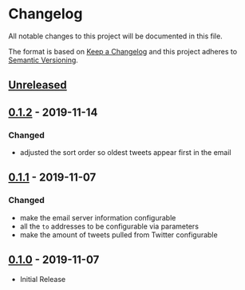 # Changelog
All notable changes to this project will be documented in this file.

The format is based on [Keep a Changelog](http://keepachangelog.com/en/1.0.0/)
and this project adheres to [Semantic Versioning](http://semver.org/spec/v2.0.0.html).

## [Unreleased]

## [0.1.2] - 2019-11-14
### Changed
- adjusted the sort order so oldest tweets appear first in the email

## [0.1.1] - 2019-11-07
### Changed
- make the email server information configurable
- all the `to` addresses to be configurable via parameters
- make the amount of tweets pulled from Twitter configurable

## [0.1.0] - 2019-11-07
- Initial Release

[unreleased]: https://github.com/jakewarren/tweetdigest/compare/v0.1.2...HEAD
[0.1.2]: https://github.com/jakewarren/tweetdigest/compare/v0.1.1...v0.1.2
[0.1.1]: https://github.com/jakewarren/tweetdigest/compare/v0.1.0...v0.1.1
[0.1.0]: https://github.com/jakewarren/tweetdigest/releases/tag/v0.1.0